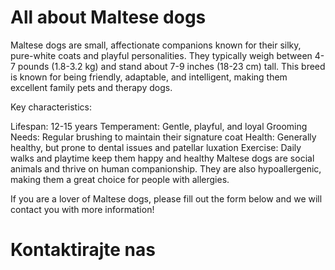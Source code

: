 # All about Maltese dogs

Maltese dogs are small, affectionate companions known for their silky, pure-white coats and playful personalities. They typically weigh between 4-7 pounds (1.8-3.2 kg) and stand about 7-9 inches (18-23 cm) tall. This breed is known for being friendly, adaptable, and intelligent, making them excellent family pets and therapy dogs.

Key characteristics:

Lifespan: 12-15 years
Temperament: Gentle, playful, and loyal
Grooming Needs: Regular brushing to maintain their signature coat
Health: Generally healthy, but prone to dental issues and patellar luxation
Exercise: Daily walks and playtime keep them happy and healthy
Maltese dogs are social animals and thrive on human companionship. They are also hypoallergenic, making them a great choice for people with allergies.

If you are a lover of Maltese dogs, please fill out the form below and we will contact you with more information!

<!DOCTYPE html>
<html lang="en">
<head>
    <meta charset="UTF-8">
    <meta name="viewport" content="width=device-width, initial-scale=1.0">
    <title>Moja GitHub Stranica</title>
</head>
<body>
    <h1>Kontaktirajte nas</h1>
<div id="form-09d74023-2b37-451d-9019-6c705cbe349b"></div>
<script async src="https://forms.infobip.com/forms/09d74023-2b37-451d-9019-6c705cbe349b.js"></script>
</body>
</html>
